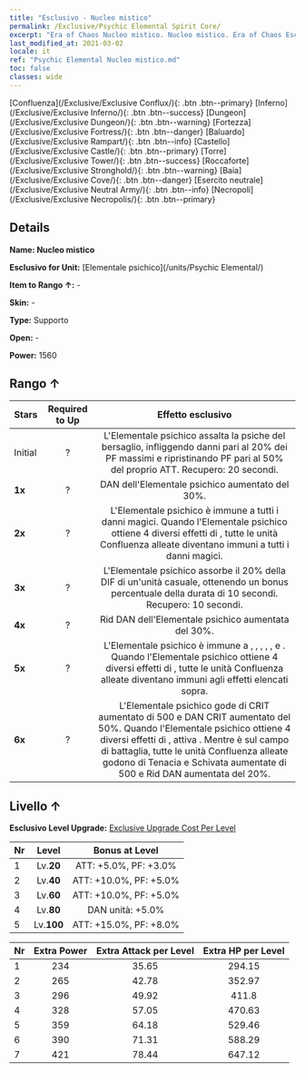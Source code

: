 ```yaml
---
title: "Esclusivo - Nucleo mistico"
permalink: /Exclusive/Psychic Elemental Spirit Core/
excerpt: "Era of Chaos Nucleo mistico. Nucleo mistico. Era of Chaos Esclusivo Nucleo mistico. Elementale psichico Esclusivo."
last_modified_at: 2021-03-02
locale: it
ref: "Psychic Elemental Nucleo mistico.md"
toc: false
classes: wide
---
```

 [Confluenza](/Exclusive/Exclusive Conflux/){: .btn .btn--primary} [Inferno](/Exclusive/Exclusive Inferno/){: .btn .btn--success} [Dungeon](/Exclusive/Exclusive Dungeon/){: .btn .btn--warning} [Fortezza](/Exclusive/Exclusive Fortress/){: .btn .btn--danger} [Baluardo](/Exclusive/Exclusive Rampart/){: .btn .btn--info} [Castello](/Exclusive/Exclusive Castle/){: .btn .btn--primary} [Torre](/Exclusive/Exclusive Tower/){: .btn .btn--success} [Roccaforte](/Exclusive/Exclusive Stronghold/){: .btn .btn--warning} [Baia](/Exclusive/Exclusive Cove/){: .btn .btn--danger} [Esercito neutrale](/Exclusive/Exclusive Neutral Army/){: .btn .btn--info} [Necropoli](/Exclusive/Exclusive Necropolis/){: .btn .btn--primary} 

## Details
 **Name: Nucleo mistico** 

 **Esclusivo for Unit:** [Elementale psichico](/units/Psychic Elemental/) 

 **Item to Rango ↑:** -

 **Skin:** -

 **Type:** Supporto

 **Open:** -

 **Power:** 1560

## Rango ↑

  |     Stars    |  Required to Up | Effetto esclusivo |
  |:-------------|:---------------:|:---------------:|
  |  Initial  | ? | <Demoralizzazione> L'Elementale psichico assalta la psiche del bersaglio, infliggendo danni pari al 20% dei PF massimi e ripristinando PF pari al 50% del proprio ATT. Recupero: 20 secondi. |
  | **1x** <i class="fas fa-star"/> | ? | DAN dell'Elementale psichico aumentato del 30%. |
  | **2x** <i class="fas fa-star"/> | ? | L'Elementale psichico è immune a tutti i danni magici. Quando l'Elementale psichico ottiene 4 diversi effetti di <Riverbero elementale>, tutte le unità Confluenza alleate diventano immuni a tutti i danni magici. |
  | **3x** <i class="fas fa-star"/> | ? | <Dominio> L'Elementale psichico assorbe il 20% della DIF di un'unità casuale, ottenendo un bonus percentuale della durata di 10 secondi. Recupero: 10 secondi. |
  | **4x** <i class="fas fa-star"/> | ? | Rid DAN dell'Elementale psichico aumentata del 30%. |
  | **5x** <i class="fas fa-star"/> | ? | L'Elementale psichico è immune a <Stordimento>, <Silenzio>, <Congelamento>, <Blocco temporale>, <Paralisi>, <Pietrificazione> e <Cristallizzazione>. Quando l'Elementale psichico ottiene 4 diversi effetti di <Riverbero elementale>, tutte le unità Confluenza alleate diventano immuni agli effetti elencati sopra. |
  | **6x** <i class="fas fa-star"/> | ? | <Armonia elementale> L'Elementale psichico gode di CRIT aumentato di 500 e DAN CRIT aumentato del 50%. Quando l'Elementale psichico ottiene 4 diversi effetti di <Riverbero elementale>, attiva <Armonia elementale>. Mentre è sul campo di battaglia, tutte le unità Confluenza alleate godono di Tenacia e Schivata aumentate di 500 e Rid DAN aumentata del 20%. |


## Livello ↑
 **Esclusivo Level Upgrade:** [Exclusive Upgrade Cost Per Level](/Exclusive/ExclusiveUpgradeCostPerLevel/)

  |  Nr  |   Level  | Bonus at Level |
  |:-----|:--------:|:--------------:|
  | 1 | Lv.**20** | ATT: +5.0%, PF: +3.0% |
  | 2 | Lv.**40** | ATT: +10.0%, PF: +5.0% |
  | 3 | Lv.**60** | ATT: +10.0%, PF: +5.0% |
  | 4 | Lv.**80** | DAN unità: +5.0% |
  | 5 | Lv.**100** | ATT: +15.0%, PF: +8.0% |


  |  Nr  |  Extra Power | Extra Attack per Level | Extra HP per Level |
  |:-----|:--------:|:--------:|:--------:|
  | 1 | 234 | 35.65 | 294.15 |
  | 2 | 265 | 42.78 | 352.97 |
  | 3 | 296 | 49.92 | 411.8 |
  | 4 | 328 | 57.05 | 470.63 |
  | 5 | 359 | 64.18 | 529.46 |
  | 6 | 390 | 71.31 | 588.29 |
  | 7 | 421 | 78.44 | 647.12 |


